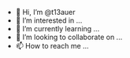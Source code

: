 - 👋 Hi, I’m @t13auer
- 👀 I’m interested in ...
- 🌱 I’m currently learning ...
- 💞️ I’m looking to collaborate on ...
- 📫 How to reach me ...

<!---
t13auer/t13auer is a ✨ special ✨ repository because its `README.md` (this file) appears on your GitHub profile.
You can click the Preview link to take a look at your changes.
--->
